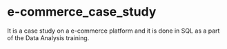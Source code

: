 # e-commerce_case_study
It is a case study on a e-commerce platform and it is done in SQL as a part of the Data Analysis training.

